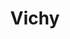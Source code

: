 ---
title: Vichy
date: 
draft: false

# descripcion
description : Círculos con nácar verde grandes

materials: Plata 925

color: Plateado

dimensions: 1,2cm

code: 01-04-0139

type: "Aros"

categories: []

price: $2.440,00

price_eftvo: $2.075,00

# Images
# first image will be shown in the product page
images:
  # - image: "images/path_to_image"
  # La ubicacion de las imagenes es imagenes/Aros/Aros.Piedras/01-04-0139-vichy
  - image: "./images/aros/piedras/01-04-0139-circulos-con-nacar-verde-grandes_a.jpeg"
  - image: "./images/aros/piedras/01-04-0139-circulos-con-nacar-verde-grandes_b.jpeg"
---
